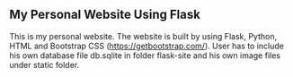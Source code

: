 ## My Personal Website Using Flask

This is my personal website. The website is built by using Flask, Python, HTML and Bootstrap CSS (https://getbootstrap.com/). 
User has to include his own database file db.sqlite in folder flask-site and his own image files under static folder.  